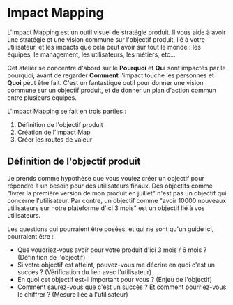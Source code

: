 # Impact Mapping

L'Impact Mapping est un outil visuel de stratégie produit. Il vous aide à avoir une stratégie et une vision commune sur l'objectif produit, lié à votre utilisateur, et les impacts que cela peut avoir sur tout le monde : les équipes, le management, les utilisateurs, les métiers, etc...

Cet atelier se concentre d'abord sur le **Pourquoi** et **Qui** sont impactés par le pourquoi, avant de regarder **Comment** l'impact touche les personnes et **Quoi** peut être fait. C'est un fantastique outil pour donner une vision commune sur un objectif produit, et de donner un plan d'action commun entre plusieurs équipes.

L'Impact Mapping se fait en trois parties :
1. Définition de l'objectif produit
2. Création de l'Impact Map
3. Créer les routes de valeur

## Définition de l'objectif produit

Je prends comme hypothèse que vous voulez créer un objectif pour répondre à un besoin pour des utilisateurs finaux. Des objectifs comme "livrer la première version de mon produit en juillet" n'est pas un objectif qui concerne l'utilisateur. Par contre, un objectif comme "avoir 10000 nouveaux utilisateurs sur notre plateforme d'ici 3 mois" est un objectif lié à vos utilisateurs.

Les questions qui pourraient être posées, et qui ne sont qu'un guide ici, pourraient être :
- Que voudriez-vous avoir pour votre produit d'ici 3 mois / 6 mois ? (Définition de l'objectif)
- Si votre objectif est atteint, pouvez-vous me décrire en quoi c'est un succès ? (Vérification du lien avec l'utilisateur)
- En quoi cet objectif est-il important pour vous ? (Enjeu de l'objectif)
- Comment saurez-vous que c'est un succès ? Et comment pourriez-vous le chiffrer ? (Mesure liée à l'utilisateur)

